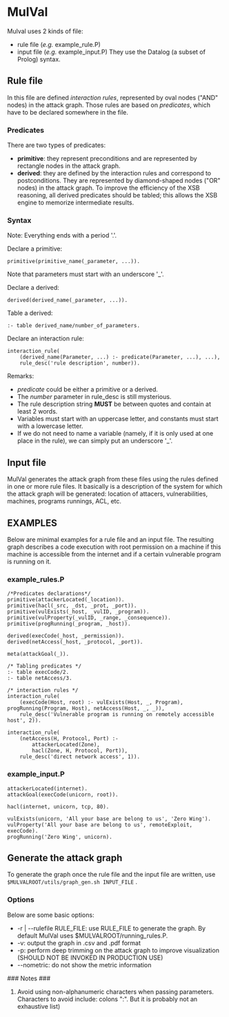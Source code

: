 MulVal
======

Mulval uses 2 kinds of file:
* rule file (_e.g._ example\_rule.P)
* input file (_e.g._ example\_input.P)
They use the Datalog (a subset of Prolog) syntax.

## Rule file ##

In this file are defined *interaction rules*, represented by oval nodes ("AND" nodes) in the attack graph. Those rules are based on *predicates*, which have to be declared somewhere in the file.

### Predicates ###

There are two types of predicates:
* **primitive**: they represent preconditions and are represented by rectangle nodes in the attack graph.
* **derived**: they are defined by the interaction rules and correspond to postconditions. They are represented by diamond-shaped nodes ("OR" nodes) in the attack graph. To improve the efficiency of the XSB reasoning, all derived predicates should be tabled; this allows the XSB engine to memorize intermediate results.

### Syntax ###

Note: Everything ends with a period '.'.

Declare a primitive:

	primitive(primitive_name(_parameter, ...)).

Note that parameters must start with an underscore '\_'.

Declare a derived:

	derived(derived_name(_parameter, ...)).

Table a derived:

	:- table derived_name/number_of_parameters.

Declare an interaction rule:

	interaction_rule(
		(derived_name(Parameter, ...) :- predicate(Parameter, ...), ...),
		rule_desc('rule description', number)).


Remarks:
* *predicate* could be either a primitive or a derived.
* The *number* parameter in rule\_desc is still mysterious.
* The rule description string **MUST** be between quotes and contain at least 2 words.
* Variables must start with an uppercase letter, and constants must start with a lowercase letter.
* If we do not need to name a variable (namely, if it is only used at one place in the rule), we can simply put an underscore '\_'.

## Input file ##

MulVal generates the attack graph from these files using the rules defined in one or more rule files. It basically is a description of the system for which the attack graph will be generated: location of attacers, vulnerabilities, machines, programs runnings, ACL, etc.

## EXAMPLES ##

Below are minimal examples for a rule file and an input file. The resulting graph describes a code execution with root permission on a machine if this machine is accessible from the internet and if a certain vulnerable program is running on it.

### example\_rules.P ###

	/*Predicates declarations*/
	primitive(attackerLocated(_location)).
	primitive(hacl(_src, _dst, _prot, _port)).
	primitive(vulExists(_host, _vulID, _program)).
	primitive(vulProperty(_vulID, _range, _consequence)).
	primitive(progRunning(_program, _host)).

	derived(execCode(_host, _permission)).
	derived(netAccess(_host, _protocol, _port)).

	meta(attackGoal(_)).

	/* Tabling predicates */
	:- table execCode/2.
	:- table netAccess/3.

	/* interaction rules */
	interaction_rule(
		(execCode(Host, root) :- vulExists(Host, _, Program), progRunning(Program, Host), netAccess(Host, _, _)),
		rule_desc('Vulnerable program is running on remotely accessible host', 2)).

	interaction_rule(
		(netAccess(H, Protocol, Port) :-
			attackerLocated(Zone),
			hacl(Zone, H, Protocol, Port)),
		rule_desc('direct network access', 1)).

### example\_input.P ###

	attackerLocated(internet).
	attackGoal(execCode(unicorn, root)).

	hacl(internet, unicorn, tcp, 80).

	vulExists(unicorn, 'All your base are belong to us', 'Zero Wing').
	vulProperty('All your base are belong to us', remoteExploit, execCode).
	progRunning('Zero Wing', unicorn).

## Generate the attack graph ##

To generate the graph once the rule file and the input file are written, use `$MULVALROOT/utils/graph_gen.sh INPUT_FILE` .

### Options ###

Below are some basic options:

* -r | --rulefile RULE\_FILE: use RULE\_FILE to generate the graph. By default MulVal uses $MULVALROOT/running\_rules.P.
* -v: output the graph in .csv and .pdf format
* -p: perform deep trimming on the attack graph to improve visualization (SHOULD NOT BE INVOKED IN PRODUCTION USE)
* --nometric: do not show the metric information

### Notes ###

1. Avoid using non-alphanumeric characters when passing parameters. Characters to avoid include: colons ":". But it is probably not an exhaustive list)
